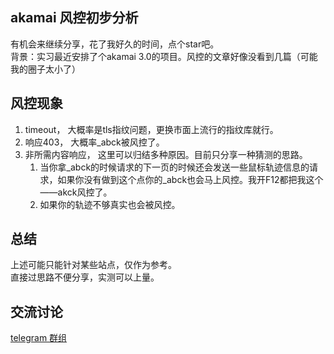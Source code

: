 ## akamai 风控初步分析
有机会来继续分享，花了我好久的时间，点个star吧。   
背景：实习最近安排了个akamai 3.0的项目。风控的文章好像没看到几篇（可能我的圈子太小了）

## 风控现象
1. timeout， 大概率是tls指纹问题，更换市面上流行的指纹库就行。
2. 响应403， 大概率_abck被风控了。
3. 非所需内容响应， 这里可以归结多种原因。目前只分享一种猜测的思路。
   1. 当你拿_abck的时候请求的下一页的时候还会发送一些鼠标轨迹信息的请求，如果你没有做到这个点你的_abck也会马上风控。我开F12都把我这个——akck风控了。
   2. 如果你的轨迹不够真实也会被风控。

## 总结
   上述可能只能针对某些站点，仅作为参考。    
   直接过思路不便分享，实测可以上量。

## 交流讨论
[telegram 群组](https://t.me/+4MxaaiydQsVjYTVl)   

        